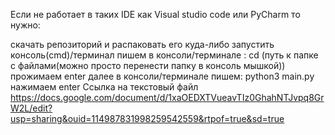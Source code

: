 Если не работает в таких IDE как Visual studio code или PyCharm то нужно:

  скачать репозиторий и распаковать его куда-либо
  запустить консоль(cmd)/терминал
  пишем в консоли/терминале : cd (путь к папке с файлами(можно просто перенести папку в консоль мышкой))
  прожимаем enter
  далее в консоли/терминале пишем: python3 main.py
  нажимаем enter
Ссылка на текстовый файл https://docs.google.com/document/d/1xaOEDXTVueavTIz0GhahNTJvpq8GrW2L/edit?usp=sharing&ouid=114987831998259542559&rtpof=true&sd=true
